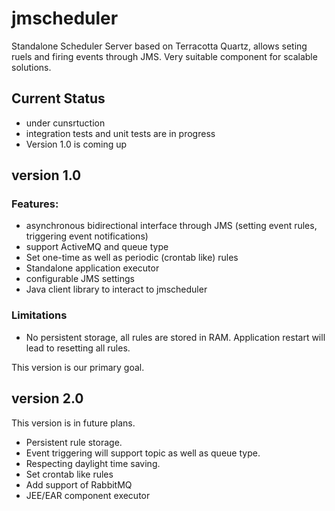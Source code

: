 jmscheduler
=================

Standalone Scheduler Server based on Terracotta Quartz, allows seting ruels and firing events through JMS. 
Very suitable component for scalable solutions.

## Current Status
 * under cunsrtuction
 * integration tests and unit tests are in progress
 * Version 1.0 is coming up


## version 1.0
### Features:
 * asynchronous bidirectional interface through JMS (setting event rules, triggering event notifications)
 * support ActiveMQ and queue type
 * Set one-time as well as periodic (crontab like) rules
 * Standalone application executor
 * configurable JMS settings
 * Java client library to interact to jmscheduler

### Limitations
 * No persistent storage, all rules are stored in RAM. Application restart will lead to resetting all rules.

This version is our primary goal.


## version 2.0
This version is in future plans.
 * Persistent rule storage.
 * Event triggering will support topic as well as queue type.
 * Respecting daylight time saving.
 * Set crontab like rules
 * Add support of RabbitMQ
 * JEE/EAR component executor

